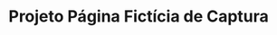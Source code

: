 # Projeto Página Fictícia de Captura

<p aling="center>
<img width="100" src="src/workshop.png">
</p>

